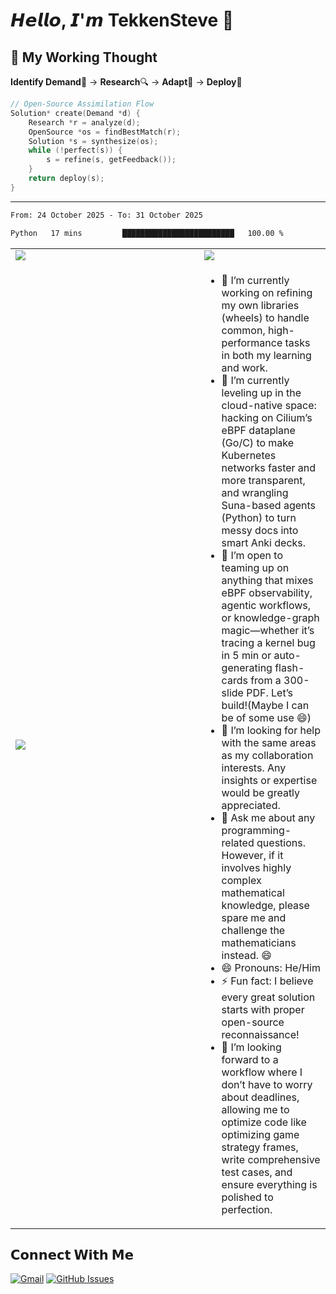 


# 𝙃𝙚𝙡𝙡𝙤, 𝙄'𝙢 TekkenSteve 👋  

## 🔮 My Working Thought
**Identify Demand**🎯 → **Research**🔍 → **Adapt**🧩 → **Deploy**🚀
```c
// Open-Source Assimilation Flow
Solution* create(Demand *d) {
    Research *r = analyze(d);
    OpenSource *os = findBestMatch(r);
    Solution *s = synthesize(os);
    while (!perfect(s)) {
        s = refine(s, getFeedback());
    }
    return deploy(s);
}
```

---
<!--START_SECTION:waka-->

```txt
From: 24 October 2025 - To: 31 October 2025

Python   17 mins         █████████████████████████   100.00 %
```

<!--END_SECTION:waka-->
<table>
  <tr>
    <td>
      <a href="https://github.com/anuraghazra/github-readme-stats"><img src="https://github-readme-stats.vercel.app/api?username=TekkenSteve&show_icons=true&theme=buefy&hide_border=true"/></a>
    </td>
    <td>
      <a href="https://github.com/anuraghazra/github-readme-stats"><img src="https://github-readme-stats.vercel.app/api/top-langs/?username=TekkenSteve&range=all_time&layout=compact&theme=buefy&hide_border=true"/></a>
    </td>
  </tr>
  <tr>
    <td>
      <a href="https://github.com/anuraghazra/github-readme-stats"><img align="center" src="https://github-readme-stats.vercel.app/api/wakatime?username=TekkenSteve&range=all_time&layout=compact&theme=buefy&hide_border=true&v=2" /></a>
    </td>
    <td width="40%">
      <ul>
          <li>🔭 I’m currently working on refining my own libraries (wheels) to handle common, high-performance tasks in both my learning and work.</li>
          <li>🌱 I’m currently leveling up in the cloud-native space: hacking on Cilium’s eBPF dataplane (Go/C) to make Kubernetes networks faster and more transparent, and wrangling Suna-based agents (Python) to turn messy docs into smart Anki decks.</li>
          <li>👯 I’m open to teaming up on anything that mixes eBPF observability, agentic workflows, or knowledge-graph magic—whether it’s tracing a kernel bug in 5 min or auto-generating flash-cards from a 300-slide PDF. Let’s build!(Maybe I can be of some use 😄)</li>
          <li>🤔 I’m looking for help with the same areas as my collaboration interests. Any insights or expertise would be greatly appreciated.</li>
          <li>💬 Ask me about any programming-related questions. However, if it involves highly complex mathematical knowledge, please spare me and challenge the mathematicians instead. 😄</li>
          <li>😄 Pronouns: He/Him</li>
          <li>⚡ Fun fact: I believe every great solution starts with proper open-source reconnaissance!</li>
          <li>🚀 I’m looking forward to a workflow where I don’t have to worry about deadlines, allowing me to optimize code like optimizing game strategy frames, write comprehensive test cases, and ensure everything is polished to perfection.</li>
      </ul>
    </td>
  </tr>
</table>

## 𝗖𝗼𝗻𝗻𝗲𝗰𝘁 𝗪𝗶𝘁𝗵 𝗠𝗲

[![Gmail](https://img.shields.io/badge/-jiachangqiu12@gmail.com-c14438?style=flat&logo=Gmail&logoColor=white)](mailto:jiachangqiu12@gmail.com)
[![GitHub Issues](https://img.shields.io/badge/-Submit_Issue-181717?style=flat&logo=GitHub)](https://github.com/TekkenSteve/TekkenSteve/issues)

